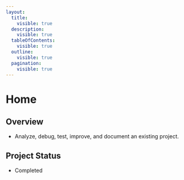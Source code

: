 ```yaml
---
layout:
  title:
    visible: true
  description:
    visible: true
  tableOfContents:
    visible: true
  outline:
    visible: true
  pagination:
    visible: true
---
```


# Home

## Overview

* Analyze, debug, test, improve, and document an existing project.

## Project Status

* Completed

